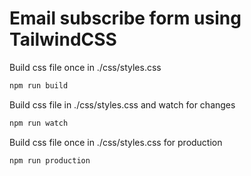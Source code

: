 # Email subscribe form using TailwindCSS

Build css file once in ./css/styles.css

```bash
npm run build
```

Build css file in ./css/styles.css and watch for changes

```bash
npm run watch
```

Build css file once in ./css/styles.css for production

```bash
npm run production
```
